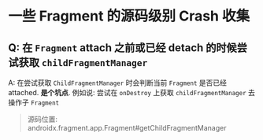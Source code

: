 # 一些 Fragment 的源码级别 Crash 收集
## Q: 在 `Fragment` attach 之前或已经 detach 的时候尝试获取 `childFragmentManager`
A: 在尝试获取 `ChildFragmentManager` 时会判断当前 `Fragment` 是否已经 attached. **是个坑点**. 例如说: 尝试在 `onDestroy` 上获取 `childFragmentManager` 去操作子 `Fragment`
> 源码位置: androidx.fragment.app.Fragment#getChildFragmentManager
